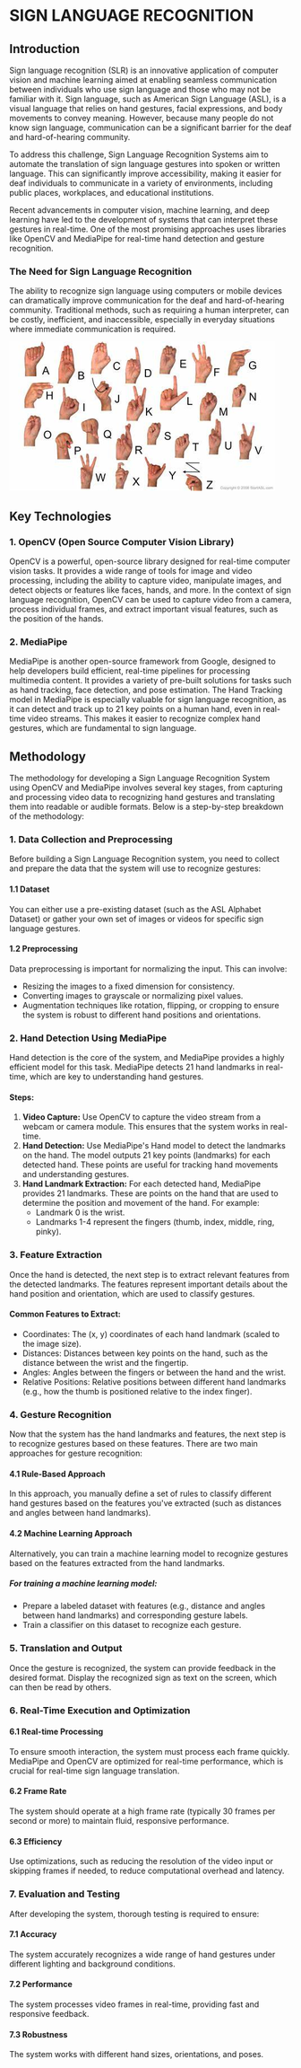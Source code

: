 # **SIGN LANGUAGE RECOGNITION**

## Introduction

Sign language recognition (SLR) is an innovative application of computer vision and machine learning aimed at enabling seamless communication between individuals who use sign language and those who may not be familiar with it. Sign language, such as American Sign Language (ASL), is a visual language that relies on hand gestures, facial expressions, and body movements to convey meaning. However, because many people do not know sign language, communication can be a significant barrier for the deaf and hard-of-hearing community.

To address this challenge, Sign Language Recognition Systems aim to automate the translation of sign language gestures into spoken or written language. This can significantly improve accessibility, making it easier for deaf individuals to communicate in a variety of environments, including public places, workplaces, and educational institutions.

Recent advancements in computer vision, machine learning, and deep learning have led to the development of systems that can interpret these gestures in real-time. One of the most promising approaches uses libraries like OpenCV and MediaPipe for real-time hand detection and gesture recognition.

### The Need for Sign Language Recognition
The ability to recognize sign language using computers or mobile devices can dramatically improve communication for the deaf and hard-of-hearing community. Traditional methods, such as requiring a human interpreter, can be costly, inefficient, and inaccessible, especially in everyday situations where immediate communication is required.

![American Sign Language (ASL) Alphabet](ASL.jpg)

## Key Technologies

### 1. OpenCV (Open Source Computer Vision Library)
OpenCV is a powerful, open-source library designed for real-time computer vision tasks. It provides a wide range of tools for image and video processing, including the ability to capture video, manipulate images, and detect objects or features like faces, hands, and more. In the context of sign language recognition, OpenCV can be used to capture video from a camera, process individual frames, and extract important visual features, such as the position of the hands.

### 2. MediaPipe
MediaPipe is another open-source framework from Google, designed to help developers build efficient, real-time pipelines for processing multimedia content. It provides a variety of pre-built solutions for tasks such as hand tracking, face detection, and pose estimation. The Hand Tracking model in MediaPipe is especially valuable for sign language recognition, as it can detect and track up to 21 key points on a human hand, even in real-time video streams. This makes it easier to recognize complex hand gestures, which are fundamental to sign language.

## Methodology

The methodology for developing a Sign Language Recognition System using OpenCV and MediaPipe involves several key stages, from capturing and processing video data to recognizing hand gestures and translating them into readable or audible formats. Below is a step-by-step breakdown of the methodology:

### 1. Data Collection and Preprocessing
Before building a Sign Language Recognition system, you need to collect and prepare the data that the system will use to recognize gestures:

#### 1.1 Dataset
You can either use a pre-existing dataset (such as the ASL Alphabet Dataset) or gather your own set of images or videos for specific sign language gestures.

#### 1.2 Preprocessing
Data preprocessing is important for normalizing the input. This can involve:
- Resizing the images to a fixed dimension for consistency.
- Converting images to grayscale or normalizing pixel values.
- Augmentation techniques like rotation, flipping, or cropping to ensure the system is robust to different hand positions and orientations.

### 2. Hand Detection Using MediaPipe
Hand detection is the core of the system, and MediaPipe provides a highly efficient model for this task. MediaPipe detects 21 hand landmarks in real-time, which are key to understanding hand gestures.

#### Steps:
1. **Video Capture:** Use OpenCV to capture the video stream from a webcam or camera module. This ensures that the system works in real-time.
2. **Hand Detection:** Use MediaPipe's Hand model to detect the landmarks on the hand. The model outputs 21 key points (landmarks) for each detected hand. These points are useful for tracking hand movements and understanding gestures.
3. **Hand Landmark Extraction:** For each detected hand, MediaPipe provides 21 landmarks. These are points on the hand that are used to determine the position and movement of the hand. For example:
   - Landmark 0 is the wrist.
   - Landmarks 1-4 represent the fingers (thumb, index, middle, ring, pinky).

### 3. Feature Extraction
Once the hand is detected, the next step is to extract relevant features from the detected landmarks. The features represent important details about the hand position and orientation, which are used to classify gestures.

#### Common Features to Extract:
- Coordinates: The (x, y) coordinates of each hand landmark (scaled to the image size).
- Distances: Distances between key points on the hand, such as the distance between the wrist and the fingertip.
- Angles: Angles between the fingers or between the hand and the wrist.
- Relative Positions: Relative positions between different hand landmarks (e.g., how the thumb is positioned relative to the index finger).

### 4. Gesture Recognition
Now that the system has the hand landmarks and features, the next step is to recognize gestures based on these features. There are two main approaches for gesture recognition:

#### 4.1 Rule-Based Approach
In this approach, you manually define a set of rules to classify different hand gestures based on the features you've extracted (such as distances and angles between hand landmarks).

#### 4.2 Machine Learning Approach
Alternatively, you can train a machine learning model to recognize gestures based on the features extracted from the hand landmarks.

##### For training a machine learning model:
- Prepare a labeled dataset with features (e.g., distance and angles between hand landmarks) and corresponding gesture labels.
- Train a classifier on this dataset to recognize each gesture.

### 5. Translation and Output
Once the gesture is recognized, the system can provide feedback in the desired format. Display the recognized sign as text on the screen, which can then be read by others.

### 6. Real-Time Execution and Optimization

#### 6.1 Real-time Processing
To ensure smooth interaction, the system must process each frame quickly. MediaPipe and OpenCV are optimized for real-time performance, which is crucial for real-time sign language translation.

#### 6.2 Frame Rate
The system should operate at a high frame rate (typically 30 frames per second or more) to maintain fluid, responsive performance.

#### 6.3 Efficiency
Use optimizations, such as reducing the resolution of the video input or skipping frames if needed, to reduce computational overhead and latency.

### 7. Evaluation and Testing
After developing the system, thorough testing is required to ensure:

#### 7.1 Accuracy
The system accurately recognizes a wide range of hand gestures under different lighting and background conditions.

#### 7.2 Performance
The system processes video frames in real-time, providing fast and responsive feedback.

#### 7.3 Robustness
The system works with different hand sizes, orientations, and poses.
